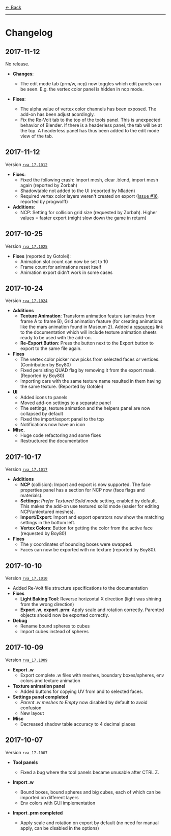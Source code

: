 [$\leftarrow$ Back](../index.html)

---

# Changelog

## 2017-11-12

No release.

- **Changes**:
  - The edit mode tab (prm/w, ncp) now toggles which edit panels can be seen. E.g. the vertex color panel is hidden in ncp mode.

- **Fixes**:
  - The alpha value of vertex color channels has been exposed. The add-on has been adjust acordingly.
  - Fix the Re-Volt tab to the top of the tools panel. This is unexpected behavior of Blender. If there is a headerless panel, the tab will be at the top. A headerless panel has thus been added to the edit mode view of the tab.

## 2017-11-12

Version [`rva_17.1012`](https://github.com/Yethiel/re-volt-addon/releases/tag/rva_17.1025)

- **Fixes**:
  - Fixed the following crash: Import mesh, clear .blend, import mesh again (reported by Zorbah)
  - Shadowtable not added to the UI (reported by Mladen)
  - Required vertex color layers weren't created on export ([Issue #16](https://github.com/Yethiel/re-volt-addon/issues/16), reported by progwolff)
- **Additions**:
  - NCP: Setting for collision grid size (requested by Zorbah). Higher values = faster export (might slow down the game in return)

## 2017-10-25

Version [`rva_17.1025`](https://github.com/Yethiel/re-volt-addon/releases/tag/rva_17.1025)

- **Fixes** (reported by Gotolei):
  - Animation slot count can now be set to 10
  - Frame count for animations reset itself
  - Animation export didn't work in some cases

## 2017-10-24

Version [`rva_17.1024`](https://github.com/Yethiel/re-volt-addon/releases/tag/rva_17.1024)

* **Additions**
  * **Texture Animation**: Transform animation feature (animates from frame A to frame B), Grid animation feature (for creating animations like the mars animation found in Museum 2). Added a [resources](http://learn.re-volt.io/tracks-blender/resources) link to the documentation which will include texture animation sheets ready to be used with the add-on.
  * **Re-Export Button**: Press the button next to the Export button to export to the same file again.
* **Fixes**
  * The vertex color picker now picks from selected faces _or_ vertices. (Contribution by Boy80)
  * Fixed persisting QUAD flag by removing it from the export mask. (Reported by Boy80)
  * Importing cars with the same texture name resulted in them having the same texture. (Reported by Gotolei)
* **UI**
  * Added icons to panels
  * Moved add-on settings to a separate panel
  * The settings, texture animation and the helpers panel are now collapsed by default
  * Fixed the import/export panel to the top
  * Notifications now have an icon
* **Misc.**
  * Huge code refactoring and some fixes
  * Restructured the documentation

## 2017-10-17

Version [`rva_17.1017`](https://github.com/Yethiel/re-volt-addon/releases/tag/rva_17.1017)

* **Additions**
  * **NCP** (collision): Import and export is now supported. The face properties panel has a section for NCP now (face flags and materials).
  * **Settings**: _Prefer Textured Solid mode_ setting, enabled by default. This makes the add-on use textured solid mode (easier for editing NCP/untextured meshes).
  * **Import/Export**: Import and export operators now show the matching settings in the bottom left.
  * **Vertex Colors**: Button for getting the color from the active face (requested by Boy80)
* **Fixes**
  * The y coordinates of bounding boxes were swapped.
  * Faces can now be exported with no texture (reported by Boy80).

## 2017-10-10

Version [`rva_17.1010`](https://github.com/Yethiel/re-volt-addon/releases/tag/rva_17.1010)

* Added Re-Volt file structure specifications to the documentation
* **Fixes**
  * **Light Baking Tool**: Reverse horizontal X direction (light was shining from the wrong direction)
  * **Export .w**, **export .prm**: Apply scale and rotation correctly. Parented objects should now be exported correctly.
* **Debug**
  * Rename bound spheres to cubes
  * Import cubes instead of spheres

## 2017-10-09

Version [`rva_17.1009`](https://github.com/Yethiel/re-volt-addon/releases/tag/rva_17.1009)

* **Export .w**
  * Export complete .w files with meshes, boundary boxes/spheres, env colors and texture animation
* **Texture animation panel**
  * Added buttons for copying UV from and to selected faces.
* **Settings panel completed**
  * *Parent .w meshes to Empty* now disabled by default to avoid confusion
  * New layout
* **Misc**
  * Decreased shadow table accuracy to 4 decimal places

## 2017-10-07

Version `rva_17.1007`

+ **Tool panels**
  + Fixed a bug where the tool panels became unusable after CTRL Z.


+ **Import .w**
  + Bound boxes, bound spheres and big cubes, each of which can be imported on
    different layers
  + Env colors with GUI implementation
+ **Import .prm completed**
  + Apply scale and rotation on export by default (no need for manual apply,
    can be disabled in the options)
